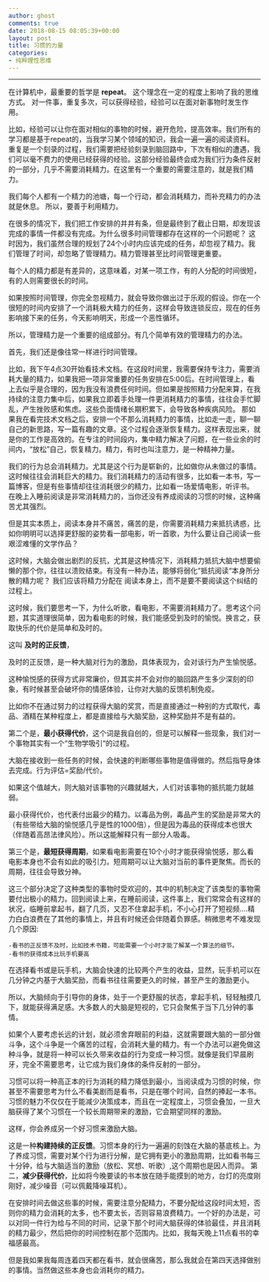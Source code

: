 ```yaml
---
author: ghost
comments: true
date: 2018-08-15 08:05:39+00:00
layout: post
title: 习惯的力量
categories:
- 纯粹理性思维
---
```



-------------------

在计算机中，最重要的哲学是 **repeat**。   这个理念在一定的程度上影响了我的思维方式。 对一件事，重复多次，可以获得经验，经验可以在面对新事物时发生作用。

比如，经验可以让你在面对相似的事物的时候，避开危险，提高效率。我们所有的学习都是基于repeat的，当我学习某个领域的知识，我会一遍一遍的阅读资料。 重复是一个刻录的过程，我们需要把经验刻录到脑回路中，下次有相似的遭遇，我们可以毫不费力的使用已经获得的经验。这部分经验最终会成为我们行为条件反射的一部分，几乎不需要消耗精力。在这里有一个重要的需要注意的，就是我们精力。

我们每个人都有一个精力的池塘，每一个行动，都会消耗精力，而补充精力的办法就是休息。 所以，要善于利用精力。

在很多的情况下，我们把工作安排的井井有条，但是最终到了截止日期，却发现该完成的事情一件都没有完成。为什么很多时间管理都存在这样的一个问题呢？
这时因为，我们虽然合理的规划了24个小时内应该完成的任务，却忽视了精力。我们管理了时间，却忽略了管理精力。精力管理甚至比时间管理更重要。

每个人的精力都是有差异的，这意味着，对某一项工作，有的人分配的时间很短，有的人则需要很长的时间。

如果按照时间管理，你完全忽视精力，就会导致你做出过于乐观的假设。你在一个很短的时间内安排了一个消耗极大精力的任务，这样会导致连锁反应，现在的任务影响接下来的任务，今天影响明天，形成一个恶性循环。

所以，管理精力是一个重要的组成部分。有几个简单有效的管理精力的办法。

首先，我们还是像往常一样进行时间管理。

比如，我下午4点30开始看技术文档。在这段时间里，我需要保持专注力，需要消耗大量的精力，如果我把一项非常重要的任务安排在5:00后。在时间管理上，看上去似乎是合理的，因为我没有浪费任何时间。但如果是按照精力分配来算，在我持续的注意力集中后，如果我立即着手处理一件更消耗精力的事情，往往会手忙脚乱，产生挫败感和焦虑。这些负面情绪长期积累下，会导致各种疾病风险。
那如果我在看完技术文档之后，安排一个不那么消耗精力的事情，比如走一走，聊一聊自己的新思路，写一篇有趣的文章。这个过程会逐渐恢复精力。这样表现出来，就是你的工作是高效的。在专注的时间段内，集中精力解决了问题，在一些业余的时间内，“放松”自己，恢复精力。精力，有时也叫注意力，是一种精神力量。

我们的行为总会消耗精力。尤其是这个行为是崭新的，比如做你从未做过的事情。这时候往往会消耗巨大的精力。我们消耗精力的活动有很多，比如看一本书，写一篇博客，但是有些事情却往往消耗很少的精力，比如看一场爱情电影，听评书。
在晚上入睡前阅读是非常消耗精力的，当你还没有养成阅读的习惯的时候，这种痛苦尤其强烈。

但是其实本质上，阅读本身并不痛苦，痛苦的是，你需要消耗精力来抵抗诱惑，比如你明明可以选择更舒服的姿势看一部电影，听一首歌，为什么要让自己阅读一些艰涩难懂的文学作品？  

这时候，大脑会做出剧烈的反抗，尤其是这种情况下，消耗精力抵抗大脑中想要偷懒的那个你，往往以溃败结束。有没有一种办法，能够将弱化“抵抗阅读“本身所分散的精力呢？ 我们应该将精力分配在 阅读本身上，而不是要不要阅读这个纠结的过程上。

这时候，我们要思考一下，为什么听歌，看电影，不需要消耗精力了。思考这个问题，其实道理很简单，因为看电影的时候，我们能感受到及时的愉悦。换言之，获取快乐的代价是简单和及时的。

这叫 **及时的正反馈**，

及时的正反馈，是一种大脑对行为的激励，具体表现为，会对该行为产生愉悦感。

这种愉悦感的获得方式非常廉价，但其实并不会对你的脑回路产生多少深刻的印象，有时候甚至会破坏你的情感体验，让你对大脑的反馈机制免疫。

比如你不在通过努力的过程获得大脑的奖赏，而是直接通过一种别的方式取代，毒品、酒精在某种程度上，都是直接给与大脑奖励，这种奖励并不是有益的。

第二个是，**最小获得代价**，这个词是我自创的，但是可以解释一些现象，我们对一个事物其实有一个“生物学吸引“的过程。

大脑在接收到一些任务的时候，会快速的判断哪些事物是值得做的。然后指导身体去完成。行为评估=奖励/代价。

  如果这个值越大，则大脑对该事物的兴趣就越大，人们对该事物的抵抗能力就越弱。

最小获得代价，也代表付出最少的精力。以毒品为例，毒品产生的奖励是非常大的（有些带给大脑的愉悦感几乎是性的1000倍），但是因为毒品的获得成本也很大（伴随着高昂法律风险）。所以这能解释只有一部分人吸毒。

第三个是，**最短获得周期**，如果看电影需要在10个小时才能获得愉悦感，那么看电影本身也不会有如此的吸引力。短周期可以让大脑对当前的事件更聚焦。而长的周期，往往会导致分神。

这三个部分决定了这种类型的事物时受欢迎的，其中的机制决定了该类型的事物需要付出极小的精力。回到阅读上来，在睡前阅读，这件事上，我们常常会有这样的状况，临睡前拿起书，翻了几页，又忍不住拿起手机，不小心打开了短视频....精力白白浪费在了其他的事情上，并且有时候还会伴随着负罪感。稍微思考不难发现几个原因:

	-看书的正反馈不及时，比如技术书籍，可能需要一个小时才能了解某一个算法的细节。
	-看书的获得成本比玩手机要高
	
在选择看书或是玩手机，大脑会快速的比较两个产生的收益，显然，玩手机可以在几分钟之内基于大脑奖励，而看书往往需要更久的时候，甚至产生的激励更小。

所以，大脑倾向于引导你的身体，处于一个更舒服的状态，拿起手机，轻轻触摸几下，就能获得满足感。大多数人的大脑是短视的，它只会聚焦于当下几分钟的事情。

如果个人要考虑长远的计划，就必须舍弃眼前的利益，这就需要跟大脑的一部分做斗争，这个斗争是一个痛苦的过程，会消耗大量的精力。有一个办法可以避免做这种斗争，就是将一种可以长久带来收益的行为变成一种习惯。就像是我们早晨刷牙，完全不需要思考，让它成为我们身体的条件反射的一部分。

习惯可以将一种高正本的行为消耗的精力降低到最小，当阅读成为习惯的时候，你甚至不需要思考为什么不看美剧而是看书，只是在哪个时间，自然的捧起一本书。习惯的魅力不仅仅在于能减少决策成本，而且在一定程度上，习惯会叠加，一旦大脑获得了某个习惯在一个较长周期带来的激励，它会期望同样的激励。

这样，你会养成另一个好习惯来激励大脑。

这是一种**构建持续的正反馈**。习惯本身的行为一遍遍的刻蚀在大脑的基底核上。为了养成习惯，需要对某个行为进行分解，是它拥有更小的激励周期，比如看书每三十分钟，给与大脑适当的激励（放松、冥想、听歌）,这个周期也是因人而异。
第二，**减少获得代价**，比如将今晚要读的书本放在随手能摸到的地方，台灯的亮度刚刚好，减少噪音（可以佩戴降噪耳机）。

在安排时间去做这些事的时候，需要注意分配精力，不要分配给这段时间太短，否则你的精力会消耗的太多，也不要太长，否则容易浪费精力。一个好的办法是，可以对同一件行为给与不同的时间，记录下那个时间大脑获得的体验最佳，并且消耗的精力最少，然后把你的时间控制在那个范围内。比如，我每天晚上11点看书的幸福感最高。

但是我如果我每周连着四天都在看书，就会很痛苦，那么我就会在第四天选择做别的事情。当然做这些本身也会消耗你的精力。
